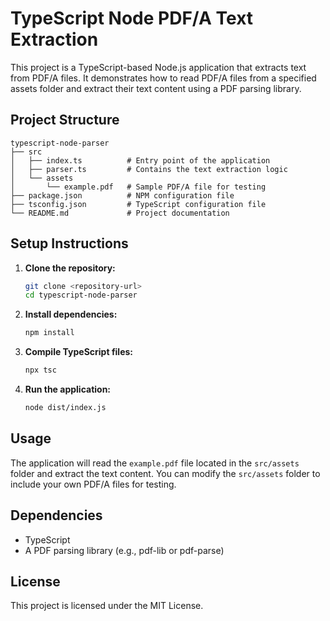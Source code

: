 # TypeScript Node PDF/A Text Extraction

This project is a TypeScript-based Node.js application that extracts text from PDF/A files. It demonstrates how to read PDF/A files from a specified assets folder and extract their text content using a PDF parsing library.

## Project Structure

```
typescript-node-parser
├── src
│   ├── index.ts          # Entry point of the application
│   ├── parser.ts         # Contains the text extraction logic
│   └── assets
│       └── example.pdf   # Sample PDF/A file for testing
├── package.json          # NPM configuration file
├── tsconfig.json         # TypeScript configuration file
└── README.md             # Project documentation
```

## Setup Instructions

1. **Clone the repository:**
   ```bash
   git clone <repository-url>
   cd typescript-node-parser
   ```

2. **Install dependencies:**
   ```bash
   npm install
   ```

3. **Compile TypeScript files:**
   ```bash
   npx tsc
   ```

4. **Run the application:**
   ```bash
   node dist/index.js
   ```

## Usage

The application will read the `example.pdf` file located in the `src/assets` folder and extract the text content. You can modify the `src/assets` folder to include your own PDF/A files for testing.

## Dependencies

- TypeScript
- A PDF parsing library (e.g., pdf-lib or pdf-parse)

## License

This project is licensed under the MIT License.